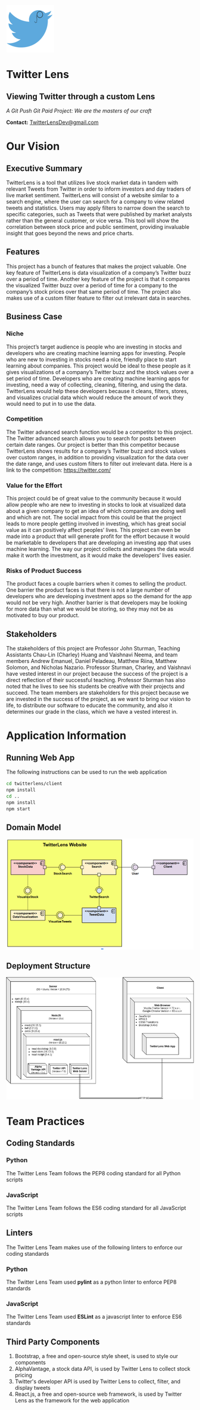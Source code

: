 ![Logo](./Assets/logo128.png) 

# Twitter Lens

## Viewing Twitter through a custom Lens

_A Git Push Git Paid Project: We are the masters of our craft_

__Contact:__ TwitterLensDev@gmail.com


# Our Vision

## Executive Summary 

TwitterLens is a tool that utilizes live stock market data in tandem with relevant Tweets 
from Twitter in order to inform investors and day traders of live market sentiment. TwitterLens will consist of a website similar to a search engine, where the user can search for a company to view related tweets and statistics. Users may apply filters to narrow down the search to specific categories, such as Tweets that were published by market analysts rather than the general customer, or vice versa. This tool will show the correlation between stock price and public sentiment, providing invaluable insight that goes beyond the news and price charts. 

## Features 

This project has a bunch of features that makes the project valuable. One key feature of 
TwitterLens is data visualization of a company’s Twitter buzz over a period of time. Another key feature of the project is that it compares the visualized Twitter buzz over a period of time for a company to the company’s stock prices over that same period of time. The project also makes use of a custom filter feature to filter out irrelevant data in searches.

## Business Case 

### Niche 

This project’s target audience is people who are investing in stocks and developers who 
are creating machine learning apps for investing. People who are new to investing in stocks need a nice, friendly place to start learning about companies. This project would be ideal to these people as it gives visualizations of a company’s Twitter buzz and the stock values over a set period of time. Developers who are creating machine learning apps for investing, need a way of collecting, cleaning, filtering, and using the data. TwitterLens would help these developers because it cleans, filters, stores, and visualizes crucial data which would reduce the amount of work they would need to put in to use the data. 

### Competition 

The Twitter advanced search function would be a competitor to this project. The Twitter 
advanced search allows you to search for posts between certain date ranges. Our project 
is better than this competitor because TwitterLens shows results for a company’s Twitter buzz and stock values over custom ranges, in addition to providing visualization for the data over the date range, and uses custom filters to filter out irrelevant data. Here is a link to the competition: https://twitter.com/ 

### Value for the Effort 

This project could be of great value to the community because it would allow people who 
are new to investing in stocks to look at visualized data about a given company to get an idea of which companies are doing well and which are not. The social impact from this could be that the project leads to more people getting involved in investing, which has great social value as it can positively affect peoples’ lives. This project can even be made into a product that will generate profit for the effort because it would be marketable to developers that are developing an investing app that uses machine learning. The way our project collects and manages the data would make it worth the investment, as it would make the developers’ lives easier.

### Risks of Product Success 

The product faces a couple barriers when it comes to selling the product. One barrier the 
product faces is that there is not a large number of developers who are developing investment apps so the demand for the app would not be very high. Another barrier is that developers may be looking for more data than what we would be storing, so they may not be as motivated to buy our product. 

## Stakeholders 

The stakeholders of this project are Professor John Sturman, Teaching Assistants Chau-Lin 
(Charley) Huang and Vaishnavi Neema, and team members Andrew Emanuel, Daniel Peladeau, Matthew Riina, Matthew Solomon, and Nicholas Nazario. Professor Sturman, Charley, and Vaishnavi have vested interest in our project because the success of the project is a direct reflection of their successful teaching. Professor Sturman has also noted that he lives to see his students be creative with their projects and succeed. The team members are stakeholders for this project because we are invested in the success of the project, as we want to bring our vision to life, to distribute our software to educate the community, and also it determines our grade in the class, which we have a vested interest in.



# Application Information

## Running Web App

The following instructions can be used to run the web application

```bash
cd twitterlens/client
npm install
cd ..
npm install
npm start
```

## Domain Model
![Domain Model](./Assets/DomainModel.png)

## Deployment Structure

![Deployment Structure](./Assets/DeploymentDiagram.jpg) 


# Team Practices

## Coding Standards

### Python

The Twitter Lens Team follows the PEP8 coding standard for all Python scripts

### JavaScript

The Twitter Lens Team follows the ES6 coding standard for all JavaScript scripts


## Linters

The Twitter Lens Team makes use of the following linters to enforce our coding standards

### Python

The Twitter Lens Team used __pylint__ as a python linter to enforce PEP8 standards

### JavaScript

The Twitter Lens Team used __ESLint__ as a javascript linter to enforce ES6 standards

## Third Party Components

1. Bootstrap, a free and open-source style sheet, is used to style our components
2. AlphaVantage, a stock data API, is used by Twitter Lens to collect stock pricing
3. Twitter's developer API is used by Twitter Lens to collect, filter, and display tweets
4. React.js, a free and open-source web framework, is used by Twitter Lens as the framework for the web application


